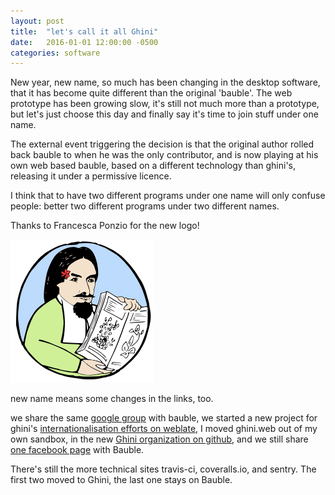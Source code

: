 ```yaml
---
layout: post
title:  "let's call it all Ghini"
date:   2016-01-01 12:00:00 -0500
categories: software
---
```


New year, new name, so much has been changing in the desktop software, that
it has become quite different than the original 'bauble'.  The web prototype
has been growing slow, it's still not much more than a prototype, but let's
just choose this day and finally say it's time to join stuff under one name.

The external event triggering the decision is that the original author
rolled back bauble to when he was the only contributor, and is now playing
at his own web based bauble, based on a different technology than ghini's,
releasing it under a permissive licence.

I think that to have two different programs under one name will only confuse
people: better two different programs under two different names.

Thanks to Francesca Ponzio for the new logo!

![image-title-here](/images/icon.png)

new name means some changes in the links, too.

we share the same [google
group](https://groups.google.com/forum/#!forum/bauble) with bauble, we
started a new project for ghini's [internationalisation efforts on
weblate](https://hosted.weblate.org/projects/ghini/), I moved ghini.web out
of my own sandbox, in the new [Ghini organization on
github](https://github.com/Ghini/), and we still share [one facebook
page](https://www.facebook.com/bauble.thesoftware/) with Bauble.

There's still the more technical sites travis-ci, coveralls.io, and sentry.
The first two moved to Ghini, the last one stays on Bauble.